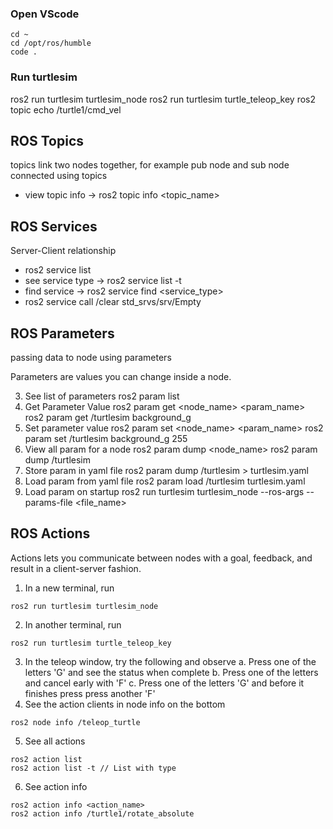 ### Open VScode
```
cd ~
cd /opt/ros/humble
code .
```

### Run turtlesim
ros2 run turtlesim turtlesim_node
ros2 run turtlesim turtle_teleop_key
ros2 topic echo /turtle1/cmd_vel

## ROS Topics
topics link two nodes together, for example pub node and sub node connected using topics
- view topic info -> ros2 topic info <topic_name>

## ROS Services
Server-Client relationship

- ros2 service list
- see service type -> ros2 service list -t
- find service -> ros2 service find <service_type>
- ros2 service call /clear std_srvs/srv/Empty

## ROS Parameters
passing data to node using parameters

Parameters are values you can change inside a node.

3. See list of parameters
   ros2 param list
4. Get Parameter Value
   ros2 param get <node_name> <param_name>
   ros2 param get /turtlesim background_g
5. Set parameter value
   ros2 param set <node_name> <param_name> <values>
   ros2 param set /turtlesim background_g 255
6. View all param for a node
   ros2 param dump <node_name>
   ros2 param dump /turtlesim
7. Store param in yaml file
   ros2 param dump /turtlesim > turtlesim.yaml
8. Load param from yaml file
   ros2 param load /turtlesim turtlesim.yaml
9. Load param on startup
   ros2 run turtlesim turtlesim_node --ros-args --params-file <file_name>

## ROS Actions
Actions lets you communicate between nodes with a goal, feedback, and result in a client-server fashion.

1. In a new terminal, run
```
ros2 run turtlesim turtlesim_node
```
2. In another terminal, run
```
ros2 run turtlesim turtle_teleop_key
```
3. In the teleop window, try the following and observe
   a. Press one of the letters 'G' and see the status when complete
   b. Press one of the letters and cancel early with 'F'
   c. Press one of the letters 'G' and before it finishes press press another 'F'
4. See the action clients in node info on the bottom
```
ros2 node info /teleop_turtle
```
5. See all actions
```
ros2 action list
ros2 action list -t // List with type
```
6. See action info
```
ros2 action info <action_name>
ros2 action info /turtle1/rotate_absolute
```
















